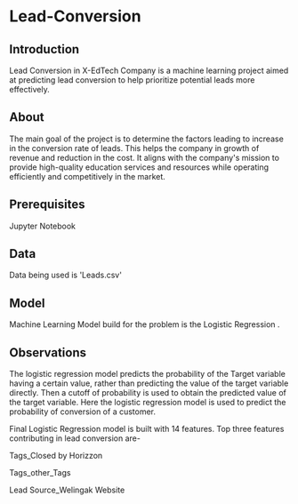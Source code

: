 # Lead-Conversion
## Introduction
Lead Conversion in X-EdTech Company is a machine learning project aimed at predicting lead conversion to help prioritize potential leads more effectively.
## About
The main goal of the project is to determine the factors leading to increase in the conversion rate of leads. This helps the company in growth of revenue and reduction in the cost. It aligns with the company's mission to provide high-quality education services and resources while operating efficiently and competitively in the market.
## Prerequisites
Jupyter Notebook
## Data
Data being used is 'Leads.csv' 
## Model
Machine Learning Model build for the problem is the Logistic Regression .
## Observations
The logistic regression model predicts the probability of the Target variable having a certain value, rather than predicting the value of the target variable directly. Then a cutoff of probability is used to obtain the predicted value of the target variable.
Here the logistic regression model is used to predict the probability of conversion of a customer.

Final Logistic Regression model is built with 14 features.
Top three features contributing in lead conversion are- 

Tags_Closed by Horizzon

Tags_other_Tags

Lead Source_Welingak Website